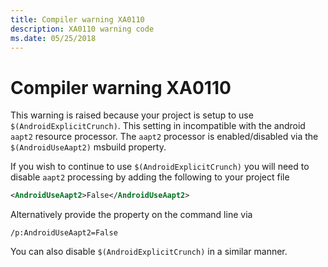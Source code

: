 ```yaml
---
title: Compiler warning XA0110
description: XA0110 warning code
ms.date: 05/25/2018
---
```

# Compiler warning XA0110

This warning is raised because your project is setup to use `$(AndroidExplicitCrunch)`.
This setting in incompatible with the android `aapt2` resource processor.
The `aapt2` processor is enabled/disabled via the `$(AndroidUseAapt2)` msbuild property.

If you wish to continue to use `$(AndroidExplicitCrunch)` you will need to disable
`aapt2` processing by adding the following to your project file

```xml
<AndroidUseAapt2>False</AndroidUseAapt2>
```

Alternatively provide the property on the command line via

```
/p:AndroidUseAapt2=False
```

You can also disable `$(AndroidExplicitCrunch)` in a similar manner.
